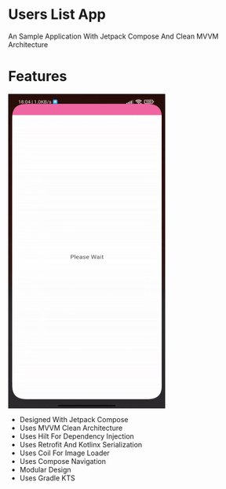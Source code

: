 # Users List App

An Sample Application With Jetpack Compose And Clean MVVM Architecture

# Features

<img align="center" src="Images/Preview.gif" alt="Preview" height="640" width="320">

- Designed With Jetpack Compose
- Uses MVVM Clean Architecture
- Uses Hilt For Dependency Injection
- Uses Retrofit And Kotlinx Serialization
- Uses Coil For Image Loader
- Uses Compose Navigation
- Modular Design
- Uses Gradle KTS
